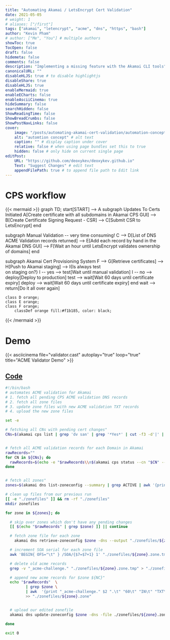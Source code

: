 ```yaml
---
title: "Automating Akamai / LetsEncrypt Cert Validation"
date: 2021-05-05
# weight: 1
# aliases: ["/first"]
tags: ["akamai", "letencrypt", "acme", "dns", "https", "bash"]
author: "Kevin Pham"
# author: ["Me", "You"] # multiple authors
showToc: true
TocOpen: false
draft: false
hidemeta: false
comments: false
description: "Implementing a missing feature with the Akamai CLI tools"
canonicalURL: ""
disableHLJS: true # to disable highlightjs
disableShare: true
disableHLJS: true
enableMermaid: true
enableECharts: false
enableAsciiCinema: true
hideSummary: false
searchHidden: false
ShowReadingTime: false
ShowBreadCrumbs: false
ShowPostNavLinks: false
cover:
    image: "/posts/automating-akamai-cert-validation/automation-concept.jpg" # image path/url
    alt: "automtion concept" # alt text
    caption: "" # display caption under cover
    relative: false # when using page bundles set this to true
    hidden: false # only hide on current single page
editPost:
    URL: "https://github.com/deoxykev/deoxykev.github.io"
    Text: "Suggest Changes" # edit text
    appendFilePath: true # to append file path to Edit link
---
```




# CPS workflow
{{< mermaid >}}
graph TD;
  start[START] --> A
  subgraph Updates To Certs Initiated
    A[Create certificate with all subdomains in Akamai CPS GUI] -->
    B[Create Certificate Signing Request - CSR] -->
    C[Submit CSR to LetsEncrypt]
  end

  subgraph Manual Validation -- very time consuming!
    C -->
    D[List of DNS ACME Validation records returned] -->
    E[Add each record by hand in the Akamai DNS GUI] -->
    F[Wait an hour until LetsEncrypt validates ownership of domains] 
  end

  subgraph Akamai Cert Provisioning System 
    F -->
    G[Retrieve certificates] -->
    H[Push to Akamai staging] -->
    I{Is always test<br>on staging on?}
    I -- yes --> test[Wait until manual validation]
    I -- no --> deploy[Deploy to production]
    test --> wait[Wait 60 days until certificate expiry]
    deploy --> wait[Wait 60 days until certificate expiry]
  end
    wait --> return[Do it all over again]

    class D orange;
    class E orange;
    class F orange;
        classDef orange fill:#f1b185, color: black;
{{< /mermaid >}}


# Demo 
{{< asciicinema file="validator.cast" autoplay="true" loop="true" title="ACME Validator Demo" >}}

## [Code](https://github.com/deoxykev/akamai-ACME-validator)

```bash
#!/bin/bash
# automates ACME validation for Akamai
# 1. fetch all pending CPS ACME validation DNS records
# 2. fetch all zone files 
# 3. update zone files with new ACME validation TXT records 
# 4. upload the new zone files

set -e

# fetching all CNs with pending cert changes"
CNs=$(akamai cps list | grep 'dv san' | grep '*Yes*' | cut -f3 -d'|' | awk '{print $1}')


# fetch all ACME validation records for each Domain in Akamai
rawRecords=""
for CN in ${CNs}; do
  rawRecords=$(echo -e "$rawRecords\\n$(akamai cps status --cn "$CN" --validation-type dns 2>&1 | grep Awaiting)")
done


# fetch all zones"
zones=$(akamai dns list-zoneconfig --summary | grep ACTIVE | awk '{print $1}')

# clean up files from our previous run 
[[ -e "./zonefiles" ]] && rm -rf "./zonefiles"
mkdir zonefiles

for zone in ${zones}; do

  # skip over zones which don't have any pending changes
  [[ $(echo "$rawRecords" | grep $zone) ]] || continue

  # fetch zone file for each zone
    akamai dns retrieve-zoneconfig $zone -dns --output "./zonefiles/${zone}.zone.tmp2"

  # increment SOA serial for each zone file 
  awk 'BEGIN{ OFS="\t" } /SOA/{$7=$7+1} 1' "./zonefiles/${zone}.zone.tmp2" > "./zonefiles/${zone}.zone.tmp"

  # delete old acme records
  grep -v "_acme-challenge." "./zonefiles/${zone}.zone.tmp" > "./zonefiles/${zone}.zone"

  # append new acme records for $zone ${NC}"
  echo "$rawRecords"  \
         | grep $zone \
         | awk  '{print "_acme-challenge." $2 ".\t" "60\t" "IN\t" "TXT\t" $7}' \
         >> "./zonefiles/${zone}.zone"


  # upload our edited zonefile
  akamai dns update-zoneconfig $zone -dns -file ./zonefiles/${zone}.zone

done

exit 0
```
